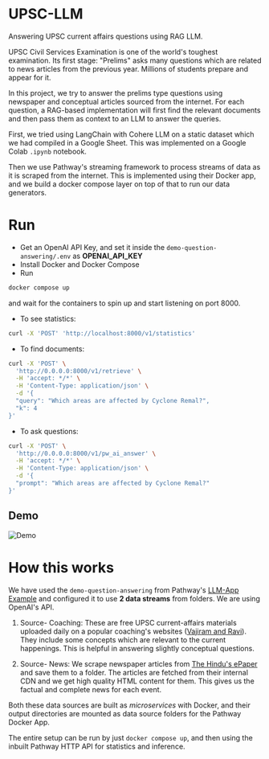# UPSC-LLM
Answering UPSC current affairs questions using RAG LLM.

UPSC Civil Services Examination is one of the world's toughest examination. Its first stage: "Prelims" asks many questions which are related to news articles from the previous year. Millions of students prepare and appear for it. 

In this project, we try to answer the prelims type questions using newspaper and conceptual articles sourced from the internet. For each question, a RAG-based implementation will first find the relevant documents and then pass them as context to an LLM to answer the queries.

First, we tried using LangChain with Cohere LLM on a static dataset which we had compiled in a Google Sheet. This was implemented on a Google Colab `.ipynb` notebook.

Then we use Pathway's streaming framework to process streams of data as it is scraped from the internet. This is implemented using their Docker app, and we build a docker compose layer on top of that to run our data generators.

# Run
- Get an OpenAI API Key, and set it inside the `demo-question-answering/.env` as **OPENAI_API_KEY**
- Install Docker and Docker Compose
- Run
```bash
docker compose up
``` 
and wait for the containers to spin up and start listening on port 8000.
- To see statistics: 
```bash
curl -X 'POST' 'http://localhost:8000/v1/statistics'
```
- To find documents:
```bash
curl -X 'POST' \
  'http://0.0.0.0:8000/v1/retrieve' \
  -H 'accept: */*' \
  -H 'Content-Type: application/json' \
  -d '{
  "query": "Which areas are affected by Cyclone Remal?",
  "k": 4
}'
```
- To ask questions: 
```bash
curl -X 'POST' \
  'http://0.0.0.0:8000/v1/pw_ai_answer' \
  -H 'accept: */*' \
  -H 'Content-Type: application/json' \
  -d '{
  "prompt": "Which areas are affected by Cyclone Remal?"
}'
```

## Demo
![Demo](demo.gif)

# How this works

We have used the `demo-question-answering` from Pathway's [LLM-App Example](https://github.com/pathwaycom/llm-app/tree/main/examples/pipelines/demo-question-answering) and configured it to use **2 data streams** from folders. We are using OpenAI's API.

1. Source- Coaching: These are free UPSC current-affairs materials uploaded daily on a popular coaching's websites ([Vajiram and Ravi](https://vajiramandravi.com/upsc-daily-current-affairs/)). They include some concepts which are relevant to the current happenings. This is helpful in answering slightly conceptual questions.

2. Source- News: We scrape newspaper articles from [The Hindu's ePaper](https://epaper.thehindu.com/) and save them to a folder. The articles are fetched from their internal CDN and we get high quality HTML content for them. This gives us the factual and complete news for each event.

Both these data sources are built as *microservices* with Docker, and their output directories are mounted as data source folders for the Pathway Docker App.

The entire setup can be run by just `docker compose up`, and then using the inbuilt Pathway HTTP API for statistics and inference.
